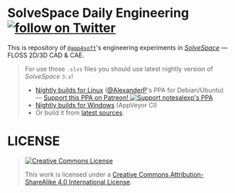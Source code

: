 # SolveSpace Daily Engineering [![follow on Twitter](https://img.shields.io/twitter/follow/app4soft?style=social&logo=twitter)](https://twitter.com/search?q=solvespace+from%3Aapp4soft)

This is repository of [`@app4soft`](https://twitter.com/app4soft)'s engineering experiments in [*SolveSpace*](https://solvespace.com) — FLOSS 2D/3D CAD &amp; CAE.

> For use those `.slvs` files you should use latest nightly version of *SolveSpace* `3.x`!
> 
> - [Nightly builds for Linux](https://notesalexp.org) ([@AlexanderP](http://github.com/alexanderp)'s PPA for Debian/Ubuntu) — [Support this PPA on Patreon! ![Support `notesalexp`'s PPA](https://img.shields.io/endpoint.svg?url=https%3A%2F%2Fshieldsio-patreon.herokuapp.com%2Fnotesalexp&style=for-the-badge)](https://www.patreon.com/notesalexp)
> - [Nightly builds for Windows](https://ci.appveyor.com/project/whitequark/solvespace/build/artifacts) (AppVeyor CI)
> - Or build it from [latest sources](https://github.com/solvespace/solvespace).

# LICENSE

> [![Creative Commons License](https://i.creativecommons.org/l/by-sa/4.0/88x31.png)](http://creativecommons.org/licenses/by-sa/4.0/)
>
> This work is licensed under a <a rel="license" href="http://creativecommons.org/licenses/by-sa/4.0/">Creative Commons Attribution-ShareAlike 4.0 International License</a>.
